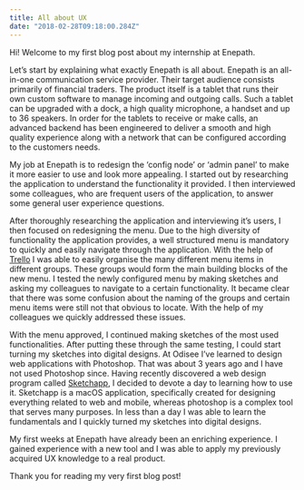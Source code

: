 ```yaml
---
title: All about UX
date: "2018-02-28T09:18:00.284Z"
---
```


Hi! Welcome to my first blog post about my internship at Enepath.

Let’s start by explaining what exactly Enepath is all about. Enepath is an all-in-one communication service provider. Their target audience consists primarily of financial traders. The product itself is a tablet that runs their own custom software to manage incoming and outgoing calls. Such a tablet can be upgraded with a dock, a high quality microphone, a handset and up to 36 speakers. In order for the tablets to receive or make calls, an advanced backend has been engineered to deliver a smooth and high quality experience along with a network that can be configured according to the customers needs.

My job at Enepath is to redesign the ‘config node’ or ‘admin panel’ to make it more easier to use and look more appealing. I started out by researching the application to understand the functionality it provided. I then interviewed some colleagues, who are frequent users of the application, to answer some general user experience questions.

After thoroughly researching the application and interviewing it’s users, I then focused on redesigning the menu. Due to the high diversity of functionality the application provides, a well structured menu is mandatory to quickly and easily navigate through the application.
With the help of [Trello](https://trello.com/b/OYnl2H1d/enepath-menu) I was able to easily organise the many different menu items in different groups. These groups would form the main building blocks of the new menu. I tested the newly configured menu by making sketches and asking my colleagues to navigate to a certain functionality. It became clear that there was some confusion about the naming of the groups and certain menu items were still not that obvious to locate. With the help of my colleagues we quickly addressed these issues.

With the menu approved, I continued making sketches of the most used functionalities. After putting these through the same testing, I could start turning my sketches into digital designs. At Odisee I’ve learned to design web applications with Photoshop. That was about 3 years ago and I have not used Photoshop since. Having recently discovered a web design program called [Sketchapp](https://www.sketchapp.com/), I decided to devote a day to learning how to use it. Sketchapp is a macOS application, specifically created for designing everything related to web and mobile, whereas photoshop is a complex tool that serves many purposes. In less than a day I was able to learn the fundamentals and I quickly turned my sketches into digital designs.

My first weeks at Enepath have already been an enriching experience. I gained experience with a new tool and I was able to apply my previously acquired UX knowledge to a real product.

Thank you for reading my very first blog post!
